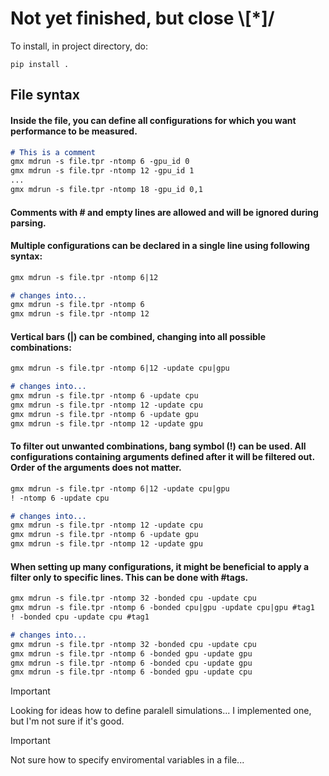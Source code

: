 # Not yet finished, but close \\[*]/

To install, in project directory, do: 
```
pip install .
```

## File syntax
#### Inside the file, you can define all configurations for which you want performance to be measured.  
```markdown
# This is a comment
gmx mdrun -s file.tpr -ntomp 6 -gpu_id 0
gmx mdrun -s file.tpr -ntomp 12 -gpu_id 1
...
gmx mdrun -s file.tpr -ntomp 18 -gpu_id 0,1
```
#### Comments with # and empty lines are allowed and will be ignored during parsing.

#### Multiple configurations can be declared in a single line using following syntax:
```markdown
gmx mdrun -s file.tpr -ntomp 6|12

# changes into...
gmx mdrun -s file.tpr -ntomp 6
gmx mdrun -s file.tpr -ntomp 12
```

#### Vertical bars (|) can be combined, changing into all possible combinations:
```markdown
gmx mdrun -s file.tpr -ntomp 6|12 -update cpu|gpu

# changes into...
gmx mdrun -s file.tpr -ntomp 6 -update cpu
gmx mdrun -s file.tpr -ntomp 12 -update cpu
gmx mdrun -s file.tpr -ntomp 6 -update gpu
gmx mdrun -s file.tpr -ntomp 12 -update gpu
```

#### To filter out unwanted combinations, bang symbol (!) can be used. All configurations containing arguments defined after it will be filtered out. Order of the arguments does not matter.

```markdown
gmx mdrun -s file.tpr -ntomp 6|12 -update cpu|gpu
! -ntomp 6 -update cpu

# changes into...
gmx mdrun -s file.tpr -ntomp 12 -update cpu
gmx mdrun -s file.tpr -ntomp 6 -update gpu
gmx mdrun -s file.tpr -ntomp 12 -update gpu
```

#### When setting up many configurations, it might be beneficial to apply a filter only to specific lines. This can be done with #tags.
```markdown
gmx mdrun -s file.tpr -ntomp 32 -bonded cpu -update cpu
gmx mdrun -s file.tpr -ntomp 6 -bonded cpu|gpu -update cpu|gpu #tag1
! -bonded cpu -update cpu #tag1

# changes into...
gmx mdrun -s file.tpr -ntomp 32 -bonded cpu -update cpu
gmx mdrun -s file.tpr -ntomp 6 -bonded gpu -update gpu
gmx mdrun -s file.tpr -ntomp 6 -bonded cpu -update gpu
gmx mdrun -s file.tpr -ntomp 6 -bonded gpu -update cpu
```

> [!IMPORTANT]
> Looking for ideas how to define paralell simulations... I implemented one, but I'm not sure if it's good. 

> [!IMPORTANT]
> Not sure how to specify enviromental variables in a file... 
